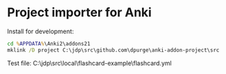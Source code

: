 # Project importer for Anki

Install for development:

```cmd
cd %APPDATA%\Anki2\addons21
mklink /D project C:\jdp\src\github.com\dpurge\anki-addon-project\src
```

Test file: C:\jdp\src\local\flashcard-example\flashcard.yml
